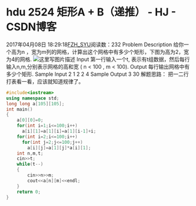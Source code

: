 # hdu  2524  矩形A + B（递推） - HJ - CSDN博客
2017年04月08日 18:29:18[FZH_SYU](https://me.csdn.net/feizaoSYUACM)阅读数：232
Problem Description 
给你一个高为n ，宽为m列的网格，计算出这个网格中有多少个矩形，下图为高为2，宽为4的网格.
![这里写图片描述](http://acm.hdu.edu.cn/data/images/c153-1005.JPG)
Input 
第一行输入一个t, 表示有t组数据，然后每行输入n,m,分别表示网格的高和宽 ( n < 100 , m < 100).
Output 
每行输出网格中有多少个矩形.
Sample Input
2 
1 2 
2 4
Sample Output
3 
30
解题思路：
把一二行打表看一看，应该就知道规律了。
```cpp
#include<iostream>
using namespace std;
long long a[105][105];
int main()
{
    a[0][0]=0;
    for(int i=1;i<=100;i++)
      a[i][1]=a[1][i]=a[1][i-1]+i;
    for(int i=2;i<=100;i++)
      for(int j=2;j<=100;j++)
        a[i][j]=a[1][j]*a[i][1];
    int n,m,t;
    cin>>t;
    while(t--)
    {
        cin>>n>>m;
        cout<<a[n][m]<<endl;
    }
    return 0;
}
```
